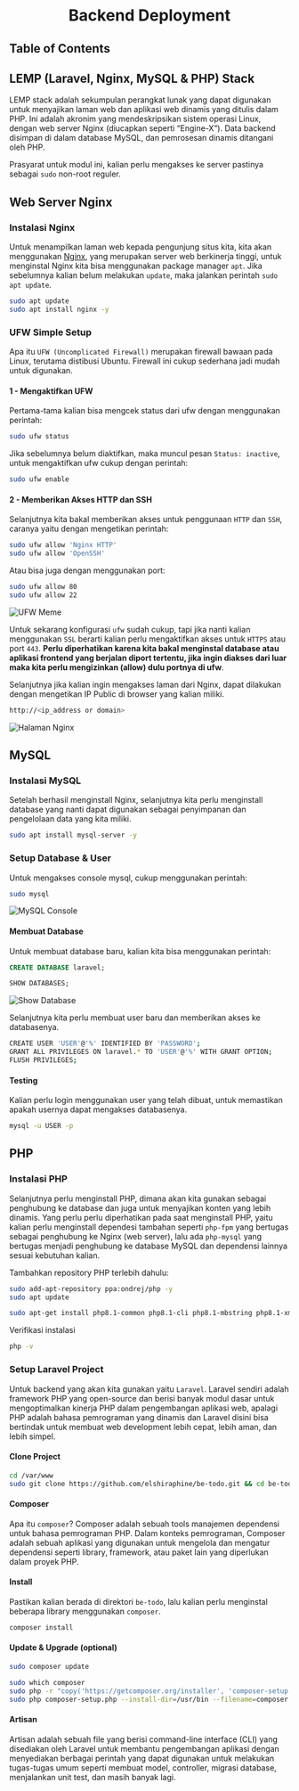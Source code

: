<div align=center>

# Backend Deployment

</div>

## Table of Contents

## LEMP (Laravel, Nginx, MySQL & PHP) Stack

LEMP stack adalah sekumpulan perangkat lunak yang dapat digunakan untuk menyajikan laman web dan aplikasi web dinamis yang ditulis dalam PHP. Ini adalah akronim yang mendeskripsikan sistem operasi Linux, dengan web server Nginx (diucapkan seperti “Engine-X”). Data backend disimpan di dalam database MySQL, dan pemrosesan dinamis ditangani oleh PHP.

Prasyarat untuk modul ini, kalian perlu mengakses ke server pastinya sebagai `sudo` non-root reguler.

## Web Server Nginx

### Instalasi Nginx

Untuk menampilkan laman web kepada pengunjung situs kita, kita akan menggunakan [Nginx](https://nginx.org/en/), yang merupakan server web berkinerja tinggi, untuk menginstal Nginx kita bisa menggunakan package manager `apt`. Jika sebelumnya kalian belum melakukan `update`, maka jalankan perintah `sudo apt update`.

```bash
sudo apt update
sudo apt install nginx -y
```

### UFW Simple Setup

Apa itu `UFW (Uncomplicated Firewall)` merupakan firewall bawaan pada Linux, terutama distibusi Ubuntu. Firewall ini cukup sederhana jadi mudah untuk digunakan.

#### 1 - Mengaktifkan UFW

Pertama-tama kalian bisa mengcek status dari ufw dengan menggunakan perintah:

```bash
sudo ufw status
```

Jika sebelumnya belum diaktifkan, maka muncul pesan `Status: inactive`, untuk mengaktifkan ufw cukup dengan perintah:

```bash
sudo ufw enable
```

#### 2 - Memberikan Akses HTTP dan SSH

Selanjutnya kita bakal memberikan akses untuk penggunaan `HTTP` dan `SSH`, caranya yaitu dengan mengetikan perintah:

```bash
sudo ufw allow 'Nginx HTTP'
sudo ufw allow 'OpenSSH'
```

Atau bisa juga dengan menggunakan port:

```bash
sudo ufw allow 80
sudo ufw allow 22
```

![UFW Meme](Assets/ufw-meme.jpg)

Untuk sekarang konfigurasi `ufw` sudah cukup, tapi jika nanti kalian menggunakan `SSL` berarti kalian perlu mengaktifkan akses untuk `HTTPS` atau port `443`. **Perlu diperhatikan karena kita bakal menginstal database atau aplikasi frontend yang berjalan diport tertentu, jika ingin diakses dari luar maka kita perlu mengizinkan (allow) dulu portnya di ufw**.

Selanjutnya jika kalian ingin mengakses laman dari Nginx, dapat dilakukan dengan mengetikan IP Public di browser yang kalian miliki.

```bash
http://<ip_address or domain>
```

![Halaman Nginx](Assets/nginx-1.png)

## MySQL

### Instalasi MySQL

Setelah berhasil menginstall Nginx, selanjutnya kita perlu menginstall database yang nanti dapat digunakan sebagai penyimpanan dan pengelolaan data yang kita miliki.

```bash
sudo apt install mysql-server -y
```

### Setup Database & User

Untuk mengakses console mysql, cukup menggunakan perintah:

```bash
sudo mysql
```

![MySQL Console](Assets/mysql-1.png)

#### Membuat Database

Untuk membuat database baru, kalian kita bisa menggunakan perintah:

```sql
CREATE DATABASE laravel;
```

```sql
SHOW DATABASES;
```

![Show Database](Assets/mysql-2.png)

Selanjutnya kita perlu membuat user baru dan memberikan akses ke databasenya.

```bash
CREATE USER 'USER'@'%' IDENTIFIED BY 'PASSWORD';
GRANT ALL PRIVILEGES ON laravel.* TO 'USER'@'%' WITH GRANT OPTION;
FLUSH PRIVILEGES;
```

#### Testing

Kalian perlu login menggunakan user yang telah dibuat, untuk memastikan apakah usernya dapat mengakses databasenya.

```bash
mysql -u USER -p
```

## PHP

### Instalasi PHP

Selanjutnya perlu menginstall PHP, dimana akan kita gunakan sebagai penghubung ke database dan juga untuk menyajikan konten yang lebih dinamis. Yang perlu perlu diperhatikan pada saat menginstall PHP, yaitu kalian perlu menginstall dependesi tambahan seperti `php-fpm` yang bertugas sebagai penghubung ke Nginx (web server), lalu ada `php-mysql` yang bertugas menjadi penghubung ke database MySQL dan dependensi lainnya sesuai kebutuhan kalian.

Tambahkan repository PHP terlebih dahulu:

```bash
sudo add-apt-repository ppa:ondrej/php -y
sudo apt update
```

```bash
sudo apt-get install php8.1-common php8.1-cli php8.1-mbstring php8.1-xml unzip composer php8.1-curl php8.1-mysql php8.1-fpm php8.1-intl -y
```

Verifikasi instalasi

```bash
php -v
```

### Setup Laravel Project

Untuk backend yang akan kita gunakan yaitu `Laravel`. Laravel sendiri adalah framework PHP yang open-source dan berisi banyak modul dasar untuk mengoptimalkan kinerja PHP dalam pengembangan aplikasi web, apalagi PHP adalah bahasa pemrograman yang dinamis dan Laravel disini bisa bertindak untuk membuat web development lebih cepat, lebih aman, dan lebih simpel.

#### Clone Project

```bash
cd /var/www
sudo git clone https://github.com/elshiraphine/be-todo.git && cd be-todo
```

#### Composer

Apa itu `composer`? Composer adalah sebuah tools manajemen dependensi untuk bahasa pemrograman PHP. Dalam konteks pemrograman, Composer adalah sebuah aplikasi yang digunakan untuk mengelola dan mengatur dependensi seperti library, framework, atau paket lain yang diperlukan dalam proyek PHP.

#### Install

Pastikan kalian berada di direktori `be-todo`, lalu kalian perlu menginstal beberapa library menggunakan `composer`.

```bash
composer install
```

#### Update & Upgrade (optional)

```bash
sudo composer update
```

```bash
sudo which composer
sudo php -r "copy('https://getcomposer.org/installer', 'composer-setup.php');"
sudo php composer-setup.php --install-dir=/usr/bin --filename=composer
```

#### Artisan

Artisan adalah sebuah file yang berisi command-line interface (CLI) yang disediakan oleh Laravel untuk membantu pengembangan aplikasi dengan menyediakan berbagai perintah yang dapat digunakan untuk melakukan tugas-tugas umum seperti membuat model, controller, migrasi database, menjalankan unit test, dan masih banyak lagi.


